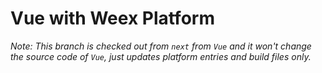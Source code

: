 # Vue with Weex Platform

*Note: This branch is checked out from `next` from `Vue` and it won't change the source code of `Vue`, just updates platform entries and build files only.*
